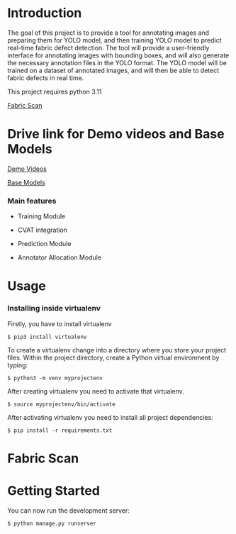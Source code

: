 

# Introduction

The goal of this project is to provide a tool for annotating images and preparing them for YOLO model, and then training YOLO model to predict real-time fabric defect detection. The tool will provide a user-friendly interface for annotating images with bounding boxes, and will also generate the necessary annotation files in the YOLO format. The YOLO model will be trained on a dataset of annotated images, and will then be able to detect fabric defects in real time.

This project requires python 3.11 

[Fabric Scan](https://github.com/TheJagStudio/pipeliner/raw/main/pipelinerBackend/static/fabricScanHome.png)

# Drive link for Demo videos and Base Models

[Demo Videos](https://drive.google.com/drive/folders/1xgiV_Km6cnEKwtkckyUhKFua2g3fk3KY?usp=drive_link)

[Base Models](https://drive.google.com/drive/folders/1o4s_26QkDzOml5vXpKyG_Qaj7q8kP759?usp=drive_link)

### Main features


* Training Module

* CVAT integration

* Prediction Module

* Annotator Allocation Module


# Usage

### Installing inside virtualenv 

Firstly, you have to install virtualenv

	$ pip3 install virtualenv
To create a virtualenv  change into a directory where you store your project files. Within the project directory, create a Python virtual environment by typing:

	$ python3 -m venv myprojectenv
After creating virtualenv you need to activate that virtualenv.

	$ source myprojectenv/bin/activate

After activating virtualenv you need to install all project dependencies:

    $ pip install -r requirements.txt
    


#  Fabric Scan 

# Getting Started

You can now run the development server:

    $ python manage.py runserver
